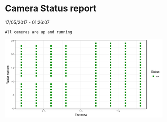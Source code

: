Camera Status report
================
17/05/2017 - 01:26:07

    All cameras are up and running

![](camreport_files/figure-markdown_github/unnamed-chunk-2-1.png)
